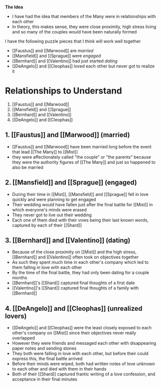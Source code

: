 **The Idea**
- I have had the idea that members of the Many were in relationships with each other
- In theory, this makes sense, they were close proximity, high stress living and so many of the couples would have been naturally formed

I have the following puzzle pieces that I think will work well together
- [[Faustus]] and [[Marwood]] are *married*
- [[Mansfield]] and [[Sprague]] were *engaged*
- [[Bernhard]] and [[Valentino]] had just started *dating*
- [[DeAngelo]] and [[Cleophas]] loved each other but never got to realize it
# Relationships to Understand
1. [[Faustus]] and [[Marwood]]
2. [[Mansfield]] and [[Sprague]]
3. [[Bernhard]] and [[Valentino]]
4. [[DeAngelo]] and [[Cleophas]]
## 1. [[Faustus]] and [[Marwood]] (married)
- [[Faustus]] and [[Marwood]] have been married long before the event that lead [[The Many]] to [[Mist]]
- they were affectionately called "the couple" or "the parents" because they were the authority figures of [[The Many]] and just so happened to also be married 
## 2. [[Mansfield]] and [[Sprague]] (engaged)
- During their time in [[Mist]], [[Mansfield]] and [[Sprague]] fell in love quickly and were planning to get engaged
- Their wedding would have fallen just after the final battle for [[Mist]] in which everyone's minds were erased 
- They never got to live out their wedding
- Each one of them died with their vows being their last known words, captured by each of their [[Shard]]
## 3. [[Bernhard]] and [[Valentino]] (dating)
- Because of the close proximity on [[Mist]] and the high stress, [[Bernhard]] and [[Valentino]] often took on objectives together
- As such they spent much time in each other's company which led to them falling in love with each other
- By the time of the final battle, they had only been dating for a couple months 
- [[Bernhard]]'s [[Shard]] captured final thoughts of a first date
- [[Valentino]]'s [[Shard]] captured final thoughts of a family with [[Bernhard]]
## 4. [[DeAngelo]] and [[Cleophas]] (unrealized lovers)
- [[DeAngelo]] and [[Cleophas]] were the least closely exposed to each other's company on [[Mist]] since their objectives never really overlapped 
- However they were friends and messaged each other with disappearing paper notes and sending stones 
- They both were falling in love with each other, but before their could express this, the final battle arrived 
- Before their minds were wiped, both had written notes of love unknown to each other and died with them in their hands
- Both of their [[Shard]] captured frantic writing of a love confession, and acceptance in their final minutes 